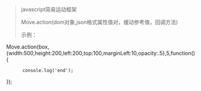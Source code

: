 >  javascript简易运动框架
>
>  Move.action(dom对象,json格式属性值对，缓动参考值，回调方法)
>
>示例：
>
  Move.action(box,{width:500,height:200,left:200,top:100,marginLeft:10,opacity:.5},5,function(){

          console.log('end');

  });


